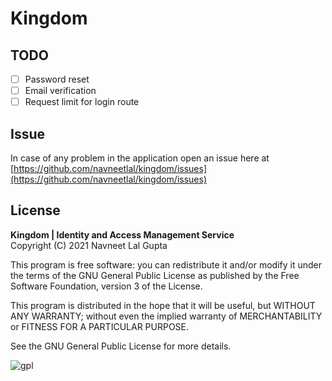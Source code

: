 # Kingdom

## TODO

- [ ] Password reset
- [ ] Email verification
- [ ] Request limit for login route

## Issue

In case of any problem in the application open an issue here at [https://github.com/navneetlal/kingdom/issues](https://github.com/navneetlal/kingdom/issues)

## License

**Kingdom | Identity and Access Management Service** <br/>
Copyright (C) 2021  Navneet Lal Gupta

This program is free software: you can redistribute it and/or modify it under the terms of the GNU General Public License as published by the Free Software Foundation, version 3 of the License.

This program is distributed in the hope that it will be useful, but WITHOUT ANY WARRANTY; without even the implied warranty of MERCHANTABILITY or FITNESS FOR A PARTICULAR PURPOSE.

See the GNU General Public License for more details.

![gpl](https://www.gnu.org/graphics/gplv3-with-text-84x42.png)
